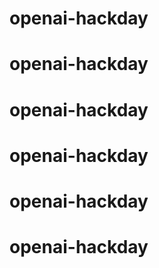# openai-hackday
# openai-hackday
# openai-hackday
# openai-hackday
# openai-hackday
# openai-hackday
